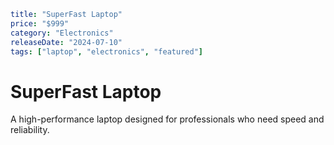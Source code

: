 ```YAML
title: "SuperFast Laptop"
price: "$999"
category: "Electronics"
releaseDate: "2024-07-10"
tags: ["laptop", "electronics", "featured"]
```

# SuperFast Laptop

A high-performance laptop designed for professionals who need speed and reliability.
